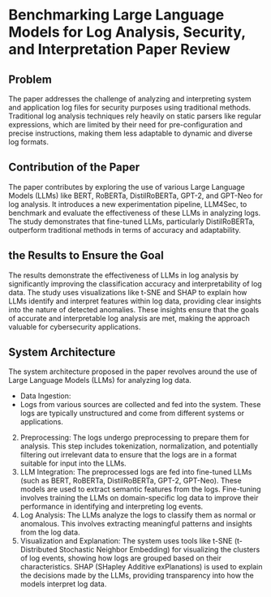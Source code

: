 # Benchmarking Large Language Models for Log Analysis, Security, and Interpretation Paper Review

## Problem
The paper addresses the challenge of analyzing and interpreting system and application log files for security purposes using traditional methods. Traditional log analysis techniques rely heavily on static parsers like regular expressions, which are limited by their need for pre-configuration and precise instructions, making them less adaptable to dynamic and diverse log formats.

## Contribution of the Paper
The paper contributes by exploring the use of various Large Language Models (LLMs) like BERT, RoBERTa, DistilRoBERTa, GPT-2, and GPT-Neo for log analysis. It introduces a new experimentation pipeline, LLM4Sec, to benchmark and evaluate the effectiveness of these LLMs in analyzing logs. The study demonstrates that fine-tuned LLMs, particularly DistilRoBERTa, outperform traditional methods in terms of accuracy and adaptability.


## the Results to Ensure the Goal
The results demonstrate the effectiveness of LLMs in log analysis by significantly improving the classification accuracy and interpretability of log data. The study uses visualizations like t-SNE and SHAP to explain how LLMs identify and interpret features within log data, providing clear insights into the nature of detected anomalies. These insights ensure that the goals of accurate and interpretable log analysis are met, making the approach valuable for cybersecurity applications.

## System Architecture
The system architecture proposed in the paper revolves around the use of Large Language Models (LLMs) for analyzing log data.
- Data Ingestion:
-   Logs from various sources are collected and fed into the system. These logs are typically unstructured and come from different systems or applications.
2. Preprocessing:
The logs undergo preprocessing to prepare them for analysis. This step includes tokenization, normalization, and potentially filtering out irrelevant data to ensure that the logs are in a format suitable for input into the LLMs.
3. LLM Integration:
The preprocessed logs are fed into fine-tuned LLMs (such as BERT, RoBERTa, DistilRoBERTa, GPT-2, GPT-Neo). These models are used to extract semantic features from the logs.
Fine-tuning involves training the LLMs on domain-specific log data to improve their performance in identifying and interpreting log events.
4. Log Analysis:
The LLMs analyze the logs to classify them as normal or anomalous. This involves extracting meaningful patterns and insights from the log data.
5. Visualization and Explanation:
The system uses tools like t-SNE (t-Distributed Stochastic Neighbor Embedding) for visualizing the clusters of log events, showing how logs are grouped based on their characteristics.
SHAP (SHapley Additive exPlanations) is used to explain the decisions made by the LLMs, providing transparency into how the models interpret log data.
    
  
